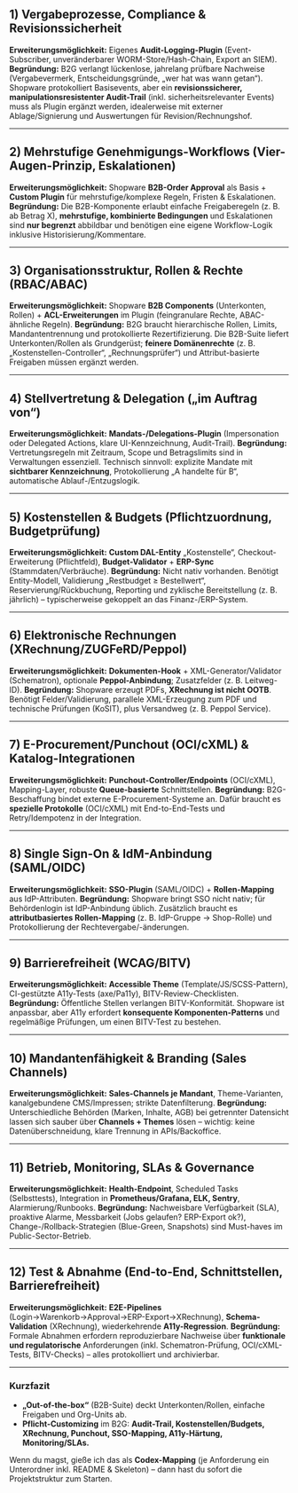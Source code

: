 ## 1) Vergabeprozesse, Compliance & Revisionssicherheit

**Erweiterungsmöglichkeit:** Eigenes **Audit-Logging-Plugin** (Event-Subscriber, unveränderbarer WORM-Store/Hash-Chain, Export an SIEM).
**Begründung:** B2G verlangt lückenlose, jahrelang prüfbare Nachweise (Vergabevermerk, Entscheidungsgründe, „wer hat was wann getan“). Shopware protokolliert Basisevents, aber ein **revisionssicherer, manipulationsresistenter Audit-Trail** (inkl. sicherheitsrelevanter Events) muss als Plugin ergänzt werden, idealerweise mit externer Ablage/Signierung und Auswertungen für Revision/Rechnungshof.   

---

## 2) Mehrstufige Genehmigungs-Workflows (Vier-Augen-Prinzip, Eskalationen)

**Erweiterungsmöglichkeit:** Shopware **B2B-Order Approval** als Basis + **Custom Plugin** für mehrstufige/komplexe Regeln, Fristen & Eskalationen.
**Begründung:** Die B2B-Komponente erlaubt einfache Freigaberegeln (z. B. ab Betrag X), **mehrstufige, kombinierte Bedingungen** und Eskalationen sind **nur begrenzt** abbildbar und benötigen eine eigene Workflow-Logik inklusive Historisierung/Kommentare.    

---

## 3) Organisationsstruktur, Rollen & Rechte (RBAC/ABAC)

**Erweiterungsmöglichkeit:** Shopware **B2B Components** (Unterkonten, Rollen) + **ACL-Erweiterungen** im Plugin (feingranulare Rechte, ABAC-ähnliche Regeln).
**Begründung:** B2G braucht hierarchische Rollen, Limits, Mandantentrennung und protokollierte Rezertifizierung. Die B2B-Suite liefert Unterkonten/Rollen als Grundgerüst; **feinere Domänenrechte** (z. B. „Kostenstellen-Controller“, „Rechnungsprüfer“) und Attribut-basierte Freigaben müssen ergänzt werden.   

---

## 4) Stellvertretung & Delegation („im Auftrag von“)

**Erweiterungsmöglichkeit:** **Mandats-/Delegations-Plugin** (Impersonation oder Delegated Actions, klare UI-Kennzeichnung, Audit-Trail).
**Begründung:** Vertretungsregeln mit Zeitraum, Scope und Betragslimits sind in Verwaltungen essenziell. Technisch sinnvoll: explizite Mandate mit **sichtbarer Kennzeichnung**, Protokollierung „A handelte für B“, automatische Ablauf-/Entzugslogik.   

---

## 5) Kostenstellen & Budgets (Pflichtzuordnung, Budgetprüfung)

**Erweiterungsmöglichkeit:** **Custom DAL-Entity** „Kostenstelle“, Checkout-Erweiterung (Pflichtfeld), **Budget-Validator** + **ERP-Sync** (Stammdaten/Verbräuche).
**Begründung:** Nicht nativ vorhanden. Benötigt Entity-Modell, Validierung „Restbudget ≥ Bestellwert“, Reservierung/Rückbuchung, Reporting und zyklische Bereitstellung (z. B. jährlich) – typischerweise gekoppelt an das Finanz-/ERP-System.    

---

## 6) Elektronische Rechnungen (XRechnung/ZUGFeRD/Peppol)

**Erweiterungsmöglichkeit:** **Dokumenten-Hook** + XML-Generator/Validator (Schematron), optionale **Peppol-Anbindung**; Zusatzfelder (z. B. Leitweg-ID).
**Begründung:** Shopware erzeugt PDFs, **XRechnung ist nicht OOTB**. Benötigt Felder/Validierung, parallele XML-Erzeugung zum PDF und technische Prüfungen (KoSIT), plus Versandweg (z. B. Peppol Service).  

---

## 7) E-Procurement/Punchout (OCI/cXML) & Katalog-Integrationen

**Erweiterungsmöglichkeit:** **Punchout-Controller/Endpoints** (OCI/cXML), Mapping-Layer, robuste **Queue-basierte** Schnittstellen.
**Begründung:** B2G-Beschaffung bindet externe E-Procurement-Systeme an. Dafür braucht es **spezielle Protokolle** (OCI/cXML) mit End-to-End-Tests und Retry/Idempotenz in der Integration.  

---

## 8) Single Sign-On & IdM-Anbindung (SAML/OIDC)

**Erweiterungsmöglichkeit:** **SSO-Plugin** (SAML/OIDC) + **Rollen-Mapping** aus IdP-Attributen.
**Begründung:** Shopware bringt SSO nicht nativ; für Behördenlogin ist IdP-Anbindung üblich. Zusätzlich braucht es **attributbasiertes Rollen-Mapping** (z. B. IdP-Gruppe → Shop-Rolle) und Protokollierung der Rechtevergabe/-änderungen.  

---

## 9) Barrierefreiheit (WCAG/BITV)

**Erweiterungsmöglichkeit:** **Accessible Theme** (Template/JS/SCSS-Pattern), CI-gestützte A11y-Tests (axe/Pa11y), BITV-Review-Checklisten.
**Begründung:** Öffentliche Stellen verlangen BITV-Konformität. Shopware ist anpassbar, aber A11y erfordert **konsequente Komponenten-Patterns** und regelmäßige Prüfungen, um einen BITV-Test zu bestehen. 

---

## 10) Mandantenfähigkeit & Branding (Sales Channels)

**Erweiterungsmöglichkeit:** **Sales-Channels je Mandant**, Theme-Varianten, kanalgebundene CMS/Impressen; strikte Datenfilterung.
**Begründung:** Unterschiedliche Behörden (Marken, Inhalte, AGB) bei getrennter Datensicht lassen sich sauber über **Channels + Themes** lösen – wichtig: keine Datenüberschneidung, klare Trennung in APIs/Backoffice. 

---

## 11) Betrieb, Monitoring, SLAs & Governance

**Erweiterungsmöglichkeit:** **Health-Endpoint**, Scheduled Tasks (Selbsttests), Integration in **Prometheus/Grafana, ELK, Sentry**, Alarmierung/Runbooks.
**Begründung:** Nachweisbare Verfügbarkeit (SLA), proaktive Alarme, Messbarkeit (Jobs gelaufen? ERP-Export ok?), Change-/Rollback-Strategien (Blue-Green, Snapshots) sind Must-haves im Public-Sector-Betrieb.  

---

## 12) Test & Abnahme (End-to-End, Schnittstellen, Barrierefreiheit)

**Erweiterungsmöglichkeit:** **E2E-Pipelines** (Login→Warenkorb→Approval→ERP-Export→XRechnung), **Schema-Validation** (XRechnung), wiederkehrende **A11y-Regression**.
**Begründung:** Formale Abnahmen erfordern reproduzierbare Nachweise über **funktionale und regulatorische** Anforderungen (inkl. Schematron-Prüfung, OCI/cXML-Tests, BITV-Checks) – alles protokolliert und archivierbar. 

---

### Kurzfazit

* **„Out-of-the-box“** (B2B-Suite) deckt Unterkonten/Rollen, einfache Freigaben und Org-Units ab.
* **Pflicht-Customizing** im B2G: **Audit-Trail, Kostenstellen/Budgets, XRechnung, Punchout, SSO-Mapping, A11y-Härtung, Monitoring/SLAs.**  

Wenn du magst, gieße ich das als **Codex-Mapping** (je Anforderung ein Unterordner inkl. README & Skeleton) – dann hast du sofort die Projektstruktur zum Starten.
